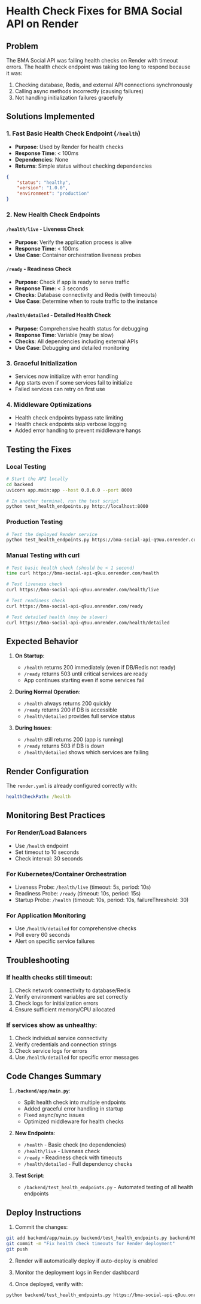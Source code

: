 # Health Check Fixes for BMA Social API on Render

## Problem
The BMA Social API was failing health checks on Render with timeout errors. The health check endpoint was taking too long to respond because it was:
1. Checking database, Redis, and external API connections synchronously
2. Calling async methods incorrectly (causing failures)
3. Not handling initialization failures gracefully

## Solutions Implemented

### 1. Fast Basic Health Check Endpoint (`/health`)
- **Purpose**: Used by Render for health checks
- **Response Time**: < 100ms
- **Dependencies**: None
- **Returns**: Simple status without checking dependencies
```json
{
    "status": "healthy",
    "version": "1.0.0",
    "environment": "production"
}
```

### 2. New Health Check Endpoints

#### `/health/live` - Liveness Check
- **Purpose**: Verify the application process is alive
- **Response Time**: < 100ms
- **Use Case**: Container orchestration liveness probes

#### `/ready` - Readiness Check
- **Purpose**: Check if app is ready to serve traffic
- **Response Time**: < 3 seconds
- **Checks**: Database connectivity and Redis (with timeouts)
- **Use Case**: Determine when to route traffic to the instance

#### `/health/detailed` - Detailed Health Check
- **Purpose**: Comprehensive health status for debugging
- **Response Time**: Variable (may be slow)
- **Checks**: All dependencies including external APIs
- **Use Case**: Debugging and detailed monitoring

### 3. Graceful Initialization
- Services now initialize with error handling
- App starts even if some services fail to initialize
- Failed services can retry on first use

### 4. Middleware Optimizations
- Health check endpoints bypass rate limiting
- Health check endpoints skip verbose logging
- Added error handling to prevent middleware hangs

## Testing the Fixes

### Local Testing
```bash
# Start the API locally
cd backend
uvicorn app.main:app --host 0.0.0.0 --port 8000

# In another terminal, run the test script
python test_health_endpoints.py http://localhost:8000
```

### Production Testing
```bash
# Test the deployed Render service
python test_health_endpoints.py https://bma-social-api-q9uu.onrender.com
```

### Manual Testing with curl
```bash
# Test basic health check (should be < 1 second)
time curl https://bma-social-api-q9uu.onrender.com/health

# Test liveness check
curl https://bma-social-api-q9uu.onrender.com/health/live

# Test readiness check
curl https://bma-social-api-q9uu.onrender.com/ready

# Test detailed health (may be slower)
curl https://bma-social-api-q9uu.onrender.com/health/detailed
```

## Expected Behavior

1. **On Startup**:
   - `/health` returns 200 immediately (even if DB/Redis not ready)
   - `/ready` returns 503 until critical services are ready
   - App continues starting even if some services fail

2. **During Normal Operation**:
   - `/health` always returns 200 quickly
   - `/ready` returns 200 if DB is accessible
   - `/health/detailed` provides full service status

3. **During Issues**:
   - `/health` still returns 200 (app is running)
   - `/ready` returns 503 if DB is down
   - `/health/detailed` shows which services are failing

## Render Configuration
The `render.yaml` is already configured correctly with:
```yaml
healthCheckPath: /health
```

## Monitoring Best Practices

### For Render/Load Balancers
- Use `/health` endpoint
- Set timeout to 10 seconds
- Check interval: 30 seconds

### For Kubernetes/Container Orchestration
- Liveness Probe: `/health/live` (timeout: 5s, period: 10s)
- Readiness Probe: `/ready` (timeout: 10s, period: 15s)
- Startup Probe: `/health` (timeout: 10s, period: 10s, failureThreshold: 30)

### For Application Monitoring
- Use `/health/detailed` for comprehensive checks
- Poll every 60 seconds
- Alert on specific service failures

## Troubleshooting

### If health checks still timeout:
1. Check network connectivity to database/Redis
2. Verify environment variables are set correctly
3. Check logs for initialization errors
4. Ensure sufficient memory/CPU allocated

### If services show as unhealthy:
1. Check individual service connectivity
2. Verify credentials and connection strings
3. Check service logs for errors
4. Use `/health/detailed` for specific error messages

## Code Changes Summary

1. **`/backend/app/main.py`**:
   - Split health check into multiple endpoints
   - Added graceful error handling in startup
   - Fixed async/sync issues
   - Optimized middleware for health checks

2. **New Endpoints**:
   - `/health` - Basic check (no dependencies)
   - `/health/live` - Liveness check
   - `/ready` - Readiness check with timeouts
   - `/health/detailed` - Full dependency checks

3. **Test Script**:
   - `/backend/test_health_endpoints.py` - Automated testing of all health endpoints

## Deploy Instructions

1. Commit the changes:
```bash
git add backend/app/main.py backend/test_health_endpoints.py backend/HEALTH_CHECK_FIXES.md
git commit -m "Fix health check timeouts for Render deployment"
git push
```

2. Render will automatically deploy if auto-deploy is enabled

3. Monitor the deployment logs in Render dashboard

4. Once deployed, verify with:
```bash
python backend/test_health_endpoints.py https://bma-social-api-q9uu.onrender.com
```
